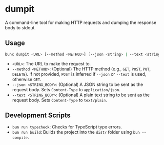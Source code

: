 # dumpit

A command-line tool for making HTTP requests and dumping the response body to stdout.

## Usage

```bash
bunx dumpit <URL> [--method <METHOD>] [--json <string> | --text <string>]
```

- `<URL>`: The URL to make the request to.
- `--method <METHOD>`: (Optional) The HTTP method (e.g., `GET`, `POST`, `PUT`, `DELETE`). If not provided, `POST` is inferred if `--json` or `--text` is used, otherwise `GET`.
- `--json <STRING_BODY>`: (Optional) A JSON string to be sent as the request body. Sets `Content-Type` to `application/json`.
- `--text <STRING_BODY>`: (Optional) A plain text string to be sent as the request body. Sets `Content-Type` to `text/plain`.

## Development Scripts

- `bun run typecheck`: Checks for TypeScript type errors.
- `bun run build`: Builds the project into the `dist/` folder using `bun --compile`.
